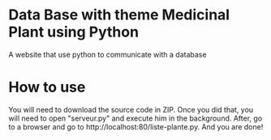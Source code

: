 # Data Base with theme Medicinal Plant using Python
A website that use python to communicate with a database

# How to use

You will need to download the source code in ZIP. Once you did that, you will need to open "serveur.py" and execute him in the background.
After, go to a browser and go to http://localhost:80/liste-plante.py. And you are done!
